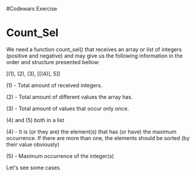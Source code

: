 #Codewars Exercise
# Count_Sel
We need a function count_sel() that receives an array or list of integers (positive and negative) and may give us the following information in the order and structure presented bellow:

[(1), (2), (3), [[(4)], 5]]

(1) - Total amount of received integers.

(2) - Total amount of different values the array has.

(3) - Total amount of values that occur only once.

(4) and (5) both in a list

(4) - It is (or they are) the element(s) that has (or have) the maximum occurrence. If there are more than one, the elements should be sorted (by their value obviously)

(5) - Maximum occurrence of the integer(s)

Let's see some cases
